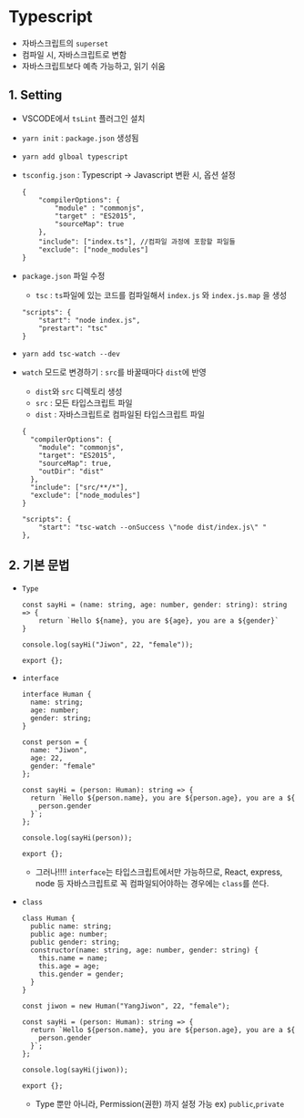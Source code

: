 # Typescript

- 자바스크립트의 `superset`
- 컴파일 시, 자바스크립트로 변함
- 자바스크립트보다 예측 가능하고, 읽기 쉬움

## 1. Setting

- VSCODE에서 `tsLint` 플러그인 설치
- `yarn init` : `package.json` 생성됨

- `yarn add glboal typescript`

- `tsconfig.json` : Typescript -> Javascript 변환 시, 옵션 설정

  ```
  {
      "compilerOptions": {
          "module" : "commonjs",
          "target" : "ES2015",
          "sourceMap": true
      },
      "include": ["index.ts"], //컴파일 과정에 포함할 파일들
      "exclude": ["node_modules"]
  }
  ```

- `package.json` 파일 수정

  - `tsc` : `ts`파일에 있는 코드를 컴파일해서 `index.js` 와 `index.js.map` 을 생성

  ```
  "scripts": {
      "start": "node index.js",
      "prestart": "tsc"
  }
  ```

- `yarn add tsc-watch --dev` 

- `watch` 모드로 변경하기 : `src`를 바꿀때마다 `dist`에 반영

  - `dist`와 `src` 디렉토리 생성
  - `src` :  모든 타입스크립트 파일
  - `dist` : 자바스크립트로 컴파일된 타입스크립트 파일

  ```
  {
    "compilerOptions": {
      "module": "commonjs",
      "target": "ES2015",
      "sourceMap": true,
      "outDir": "dist"
    },
    "include": ["src/**/*"],
    "exclude": ["node_modules"]
  }
  ```

  ```
  "scripts": {
      "start": "tsc-watch --onSuccess \"node dist/index.js\" "
  },
  ```

  

## 2.  기본 문법

- `Type`

  ```
  const sayHi = (name: string, age: number, gender: string): string => {
      return `Hello ${name}, you are ${age}, you are a ${gender}`
  }
  
  console.log(sayHi("Jiwon", 22, "female"));
  
  export {};
  ```

- `interface`

  ```
  interface Human {
    name: string;
    age: number;
    gender: string;
  }
  
  const person = {
    name: "Jiwon",
    age: 22,
    gender: "female"
  };
  
  const sayHi = (person: Human): string => {
    return `Hello ${person.name}, you are ${person.age}, you are a ${
      person.gender
    }`;
  };
  
  console.log(sayHi(person));
  
  export {};
  
  ```

  - 그러나!!!! `interface`는 타입스크립트에서만 가능하므로, React, express, node 등 자바스크립트로 꼭 컴파일되어야하는 경우에는 `class`를 쓴다.

- `class`

  ```
  class Human {
    public name: string;
    public age: number;
    public gender: string;
    constructor(name: string, age: number, gender: string) {
      this.name = name;
      this.age = age;
      this.gender = gender;
    }
  }
  
  const jiwon = new Human("YangJiwon", 22, "female");
  
  const sayHi = (person: Human): string => {
    return `Hello ${person.name}, you are ${person.age}, you are a ${
      person.gender
    }`;
  };
  
  console.log(sayHi(jiwon));
  
  export {};
  
  ```

  - Type 뿐만 아니라, Permission(권한) 까지 설정 가능 ex) `public`,`private`

